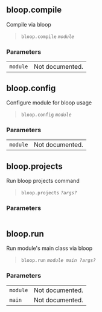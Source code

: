 
## <a name='::bloop.compile'></a>bloop\.compile

Compile via bloop


> `bloop.compile` *`module`*<br>

### <a name='Parameters'></a>Parameters

|||
|----|----|
|`module`|Not documented.|


## <a name='::bloop.config'></a>bloop\.config

Configure module for bloop usage


> `bloop.config` *`module`*<br>

### <a name='Parameters'></a>Parameters

|||
|----|----|
|`module`|Not documented.|


## <a name='::bloop.projects'></a>bloop\.projects

Run bloop projects command


> `bloop.projects` *`?args?`*<br>

### <a name='Parameters'></a>Parameters

|||
|----|----|


## <a name='::bloop.run'></a>bloop\.run

Run module's main class via bloop


> `bloop.run` *`module main ?args?`*<br>

### <a name='Parameters'></a>Parameters

|||
|----|----|
|`module`|Not documented.|
|`main`|Not documented.|


